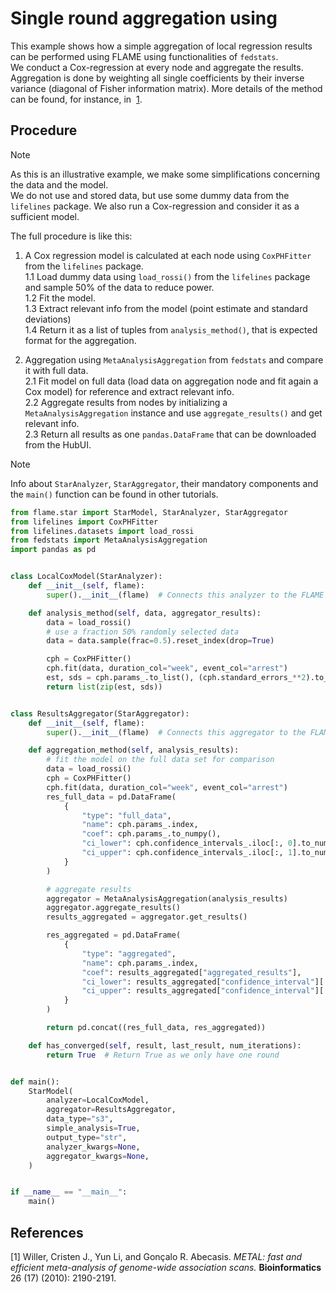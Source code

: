 # Single round aggregation using

This example shows how a simple aggregation of local regression results can be performed using FLAME using functionalities of `fedstats`.\
We conduct a Cox-regression at every node and aggregate the results. Aggregation is done by weighting all single coefficients by
their inverse variance (diagonal of Fisher information matrix). More details of the method can be found, for instance, in &nbsp;[1](#ref-willer2010).

## Procedure

> [!NOTE]  
> As this is an illustrative example, we make some simplifications concerning the data and the model.  
> We do not use and stored data, but use some dummy data from the `lifelines` package.
> We also run a Cox-regression and consider it as a sufficient model.

The full procedure is like this:

1. A Cox regression model is calculated at each node using `CoxPHFitter` from the `lifelines` package.  
    1.1 Load dummy data using `load_rossi()` from the `lifelines` package and sample 50% of the data to reduce power.  
    1.2 Fit the model.  
    1.3 Extract relevant info from the model (point estimate and standard deviations)  
    1.4 Return it as a list of tuples from `analysis_method()`, that is expected format for the aggregation.  

2. Aggregation using `MetaAnalysisAggregation` from `fedstats` and compare it with full data.  
    2.1 Fit model on full data (load data on aggregation node and fit again a Cox model) for reference and extract relevant info.  
    2.2 Aggregate results from nodes by initializing a `MetaAnalysisAggregation` instance and use `aggregate_results()` and get relevant info.  
    2.3 Return all results as one `pandas.DataFrame` that can be downloaded from the HubUI.  

> [!NOTE]  
> Info about `StarAnalyzer`, `StarAggregator`, their mandatory components and the `main()` function can be found in other tutorials.

```python
from flame.star import StarModel, StarAnalyzer, StarAggregator
from lifelines import CoxPHFitter
from lifelines.datasets import load_rossi
from fedstats import MetaAnalysisAggregation
import pandas as pd


class LocalCoxModel(StarAnalyzer):
    def __init__(self, flame):
        super().__init__(flame)  # Connects this analyzer to the FLAME components

    def analysis_method(self, data, aggregator_results):
        data = load_rossi()
        # use a fraction 50% randomly selected data
        data = data.sample(frac=0.5).reset_index(drop=True)

        cph = CoxPHFitter()
        cph.fit(data, duration_col="week", event_col="arrest")
        est, sds = cph.params_.to_list(), (cph.standard_errors_**2).to_list()
        return list(zip(est, sds))


class ResultsAggregator(StarAggregator):
    def __init__(self, flame):
        super().__init__(flame)  # Connects this aggregator to the FLAME components

    def aggregation_method(self, analysis_results):
        # fit the model on the full data set for comparison
        data = load_rossi()
        cph = CoxPHFitter()
        cph.fit(data, duration_col="week", event_col="arrest")
        res_full_data = pd.DataFrame(
            {
                "type": "full_data",
                "name": cph.params_.index,
                "coef": cph.params_.to_numpy(),
                "ci_lower": cph.confidence_intervals_.iloc[:, 0].to_numpy(),
                "ci_upper": cph.confidence_intervals_.iloc[:, 1].to_numpy(),
            }
        )

        # aggregate results
        aggregator = MetaAnalysisAggregation(analysis_results)
        aggregator.aggregate_results()
        results_aggregated = aggregator.get_results()

        res_aggregated = pd.DataFrame(
            {
                "type": "aggregated",
                "name": cph.params_.index,
                "coef": results_aggregated["aggregated_results"],
                "ci_lower": results_aggregated["confidence_interval"][:, 0],
                "ci_upper": results_aggregated["confidence_interval"][:, 1],
            }
        )

        return pd.concat((res_full_data, res_aggregated))

    def has_converged(self, result, last_result, num_iterations):
        return True  # Return True as we only have one round


def main():
    StarModel(
        analyzer=LocalCoxModel,
        aggregator=ResultsAggregator,
        data_type="s3",
        simple_analysis=True,
        output_type="str",
        analyzer_kwargs=None,
        aggregator_kwargs=None,
    )


if __name__ == "__main__":
    main()
```

## References

<span id="ref-willer2010">[1]</span> Willer, Cristen J., Yun Li, and Gonçalo R. Abecasis. *METAL: fast and efficient meta-analysis of genome-wide association scans.* **Bioinformatics** 26 (17) (2010): 2190-2191.
